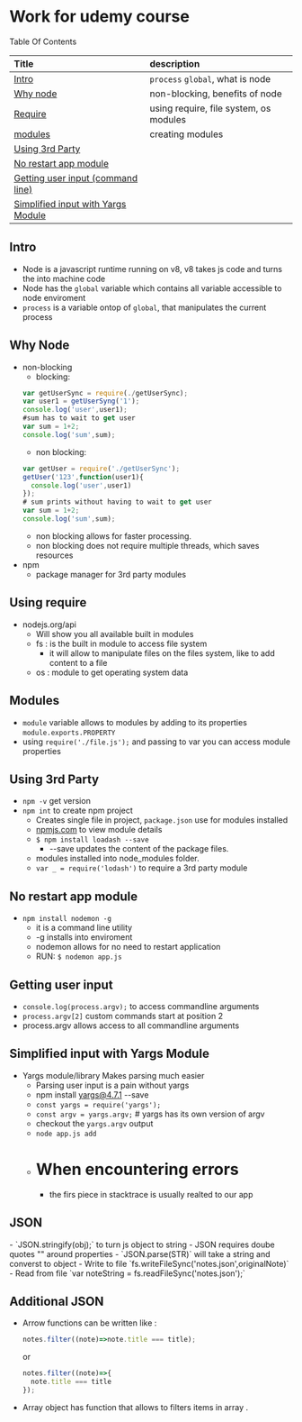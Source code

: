 # Work for udemy course

Table Of Contents

| Title           | description                      |
| :--------------- | :-------------------------------- |
| [Intro](#1)      | `process` `global`, what is node |
| [Why node](#2.5) | non-blocking, benefits of node   |
| [Require](#2.9)| using require, file system, os modules|
| [modules](#v-10)| creating modules |
| [Using 3rd Party](#v-11)|  |
| [No restart app module](#v-12)|  |
| [Getting user input (command line)](#v-13)|  |
| [Simplified input with Yargs Module](#v-14)|  |




<h2 id="1">Intro</h2>

- Node is a javascript runtime running on v8, v8 takes js code and turns the into machine code
-  Node has the `global` variable which contains all variable accessible to node enviroment
- `process` is a variable ontop of `global`, that manipulates the current process

<h2 id="2.5">Why Node</h2>

- non-blocking
   - blocking:  
    ```javascript
    var getUserSync = require(./getUserSync);
    var user1 = getUserSyng('1');
    console.log('user',user1);
    #sum has to wait to get user
    var sum = 1+2;
    console.log('sum',sum);
    ```
    - non blocking:
    ```javascript
    var getUser = require('./getUserSync');
    getUser('123',function(user1){
      console.log('user',user1)
    });
    # sum prints without having to wait to get user
    var sum = 1+2;
    console.log('sum',sum);
    ```
    - non blocking allows for faster processing.
    - non blocking does not require multiple threads, which saves resources
- npm
  - package manager for 3rd party modules

<h2 id="2.9">Using require</h2>

- nodejs.org/api
  - Will show you all available built in modules
  - fs : is the built in module to access file system
    - it will allow to manipulate files on the files system, like to add content to a file
  - os : module to get operating system data


<h2 id="v-10">Modules</h2>

- `module` variable allows to modules by adding to its properties `module.exports.PROPERTY`
- using `require('./file.js');` and passing to var you can access module properties


<h2 id="v-11">Using 3rd Party</h2>

- `npm -v` get version
- `npm int` to create npm project
  - Creates single file in project, `package.json` use for modules installed
  - [npmjs.com](npmjs.com) to view module details
  - `$ npm install loadash --save`
    - --save updates the content of the package files.
  - modules installed into node_modules folder.
  - `var _ = require('lodash')` to require a 3rd party module


<h2 id="v-12">No restart app module</h2>

- `npm install nodemon -g`
  - it is a command line utility
  - -g installs into enviroment
  - nodemon allows for no need to restart application
  - RUN: `$ nodemon app.js`


<h2 id="v-13">Getting user input</h2>

- `console.log(process.argv);` to access commandline arguments
- `process.argv[2]` custom commands start at position 2
- process.argv allows access to all commandline arguments

<h2 id="v-14">Simplified input with Yargs Module</h2>

- Yargs module/library Makes parsing much easier
  - Parsing user input is a pain without yargs
  - npm install yargs@4.7.1 --save
  - `const yargs = require('yargs');`
  - `const argv = yargs.argv;` # yargs has its own version of argv
  - checkout the `yargs.argv` output
  - `node app.js add` 
  - # When encountering errors
    - the firs piece in stacktrace is usually realted to our app


<h2 id="v-15">JSON</h2>
- `JSON.stringify(obj);` to turn js object to string
- JSON requires doube quotes "" around properties
- `JSON.parse(STR)` will take a string and converst to object
- Write to file `fs.writeFileSync('notes.json',originalNote)`
- Read from file `var noteString = fs.readFileSync('notes.json');` 


<h2 id="v-16">Additional JSON</h2>

- Arrow functions can be written like :
  ```javascript
  notes.filter((note)=>note.title === title);
  ```
  or 
  ```javascript
  notes.filter((note)=>{
    note.title === title
  });
  ```
- Array object has function that allows to filters items in array .  
